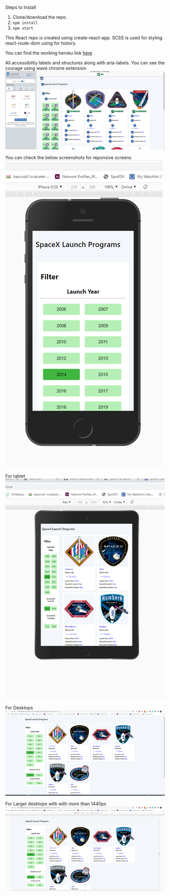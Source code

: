 Steps to Install

1. Clone/download the repo.
2. `npm install`
3. `npm start`

This React repo is created using create-react-app.
SCSS is used for styling.
react-route-dom using for history.

You can find the working heroku link
[here](https://spacex-rakesh.herokuapp.com/)

All accessibility labels and structures along with aria-labels.
You can see the courage using wave chrome extension
![Alt text](spacex.png?raw=true "Accessibility")

You can check the below screenshots for reponsive screens
![small](xs.png?raw=true "Accessibility")

For tablet
![tabs](tab.png?raw=true "Accessibility")

For Desktops
![desktops](md.png?raw=true "Accessibility")

For Larger desktops with with more than 1440px
![desktops](lg.png?raw=true "Accessibility")